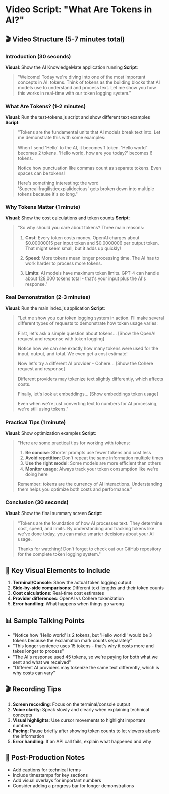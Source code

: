 # Video Script: "What Are Tokens in AI?"

## 🎬 Video Structure (5-7 minutes total)

### Introduction (30 seconds)
**Visual**: Show the AI KnowledgeMate application running
**Script**: 
> "Welcome! Today we're diving into one of the most important concepts in AI: tokens. Think of tokens as the building blocks that AI models use to understand and process text. Let me show you how this works in real-time with our token logging system."

### What Are Tokens? (1-2 minutes)
**Visual**: Run the test-tokens.js script and show different text examples
**Script**:
> "Tokens are the fundamental units that AI models break text into. Let me demonstrate this with some examples:
> 
> When I send 'Hello' to the AI, it becomes 1 token.
> 'Hello world' becomes 2 tokens.
> 'Hello world, how are you today?' becomes 6 tokens.
> 
> Notice how punctuation like commas count as separate tokens. Even spaces can be tokens!
> 
> Here's something interesting: the word 'Supercalifragilisticexpialidocious' gets broken down into multiple tokens because it's so long."

### Why Tokens Matter (1 minute)
**Visual**: Show the cost calculations and token counts
**Script**:
> "So why should you care about tokens? Three main reasons:
> 
> 1. **Cost**: Every token costs money. OpenAI charges about $0.00000015 per input token and $0.0000006 per output token. That might seem small, but it adds up quickly!
> 
> 2. **Speed**: More tokens mean longer processing time. The AI has to work harder to process more tokens.
> 
> 3. **Limits**: AI models have maximum token limits. GPT-4 can handle about 128,000 tokens total - that's your input plus the AI's response."

### Real Demonstration (2-3 minutes)
**Visual**: Run the main index.js application
**Script**:
> "Let me show you our token logging system in action. I'll make several different types of requests to demonstrate how token usage varies:
> 
> First, let's ask a simple question about tokens...
> [Show the OpenAI request and response with token logging]
> 
> Notice how we can see exactly how many tokens were used for the input, output, and total. We even get a cost estimate!
> 
> Now let's try a different AI provider - Cohere...
> [Show the Cohere request and response]
> 
> Different providers may tokenize text slightly differently, which affects costs.
> 
> Finally, let's look at embeddings...
> [Show embeddings token usage]
> 
> Even when we're just converting text to numbers for AI processing, we're still using tokens."

### Practical Tips (1 minute)
**Visual**: Show optimization examples
**Script**:
> "Here are some practical tips for working with tokens:
> 
> 1. **Be concise**: Shorter prompts use fewer tokens and cost less
> 2. **Avoid repetition**: Don't repeat the same information multiple times
> 3. **Use the right model**: Some models are more efficient than others
> 4. **Monitor usage**: Always track your token consumption like we're doing here
> 
> Remember: tokens are the currency of AI interactions. Understanding them helps you optimize both costs and performance."

### Conclusion (30 seconds)
**Visual**: Show the final summary screen
**Script**:
> "Tokens are the foundation of how AI processes text. They determine cost, speed, and limits. By understanding and tracking tokens like we've done today, you can make smarter decisions about your AI usage.
> 
> Thanks for watching! Don't forget to check out our GitHub repository for the complete token logging system."

## 🎯 Key Visual Elements to Include

1. **Terminal/Console**: Show the actual token logging output
2. **Side-by-side comparisons**: Different text lengths and their token counts
3. **Cost calculations**: Real-time cost estimates
4. **Provider differences**: OpenAI vs Cohere tokenization
5. **Error handling**: What happens when things go wrong

## 📊 Sample Talking Points

- "Notice how 'Hello world' is 2 tokens, but 'Hello world!' would be 3 tokens because the exclamation mark counts separately"
- "This longer sentence uses 15 tokens - that's why it costs more and takes longer to process"
- "The AI's response used 45 tokens, so we're paying for both what we sent and what we received"
- "Different AI providers may tokenize the same text differently, which is why costs can vary"

## 🎬 Recording Tips

1. **Screen recording**: Focus on the terminal/console output
2. **Voice clarity**: Speak slowly and clearly when explaining technical concepts
3. **Visual highlights**: Use cursor movements to highlight important numbers
4. **Pacing**: Pause briefly after showing token counts to let viewers absorb the information
5. **Error handling**: If an API call fails, explain what happened and why

## 📝 Post-Production Notes

- Add captions for technical terms
- Include timestamps for key sections
- Add visual overlays for important numbers
- Consider adding a progress bar for longer demonstrations 
